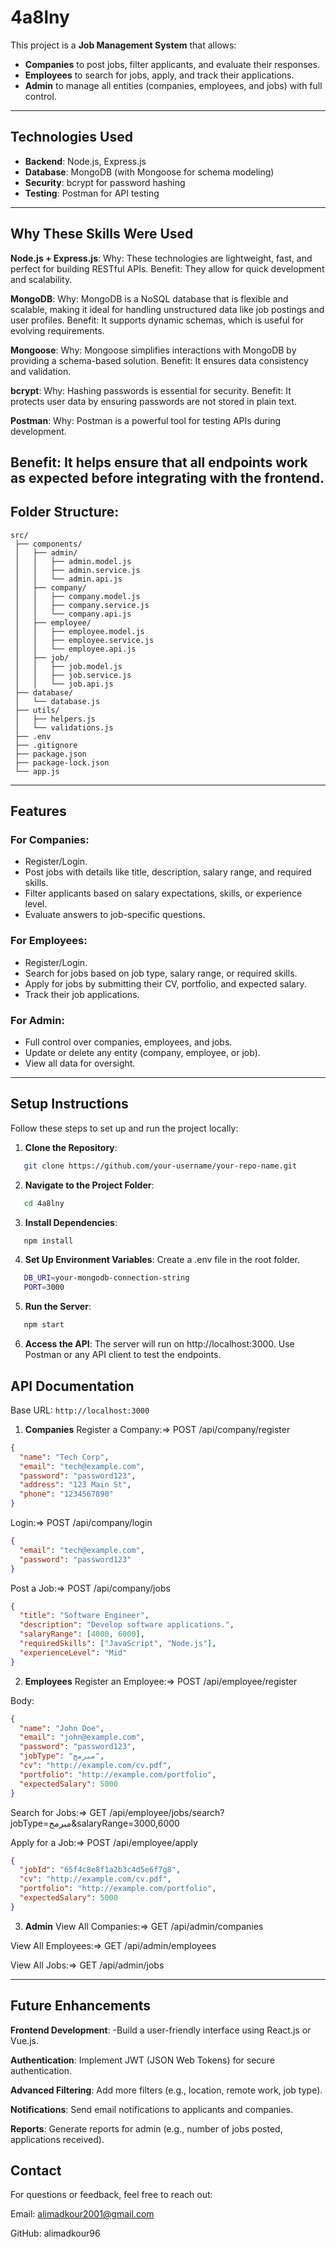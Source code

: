 # 4a8lny
This project is a **Job Management System** that allows:
- **Companies** to post jobs, filter applicants, and evaluate their responses.
- **Employees** to search for jobs, apply, and track their applications.
- **Admin** to manage all entities (companies, employees, and jobs) with full control.

---

## **Technologies Used**
- **Backend**: Node.js, Express.js
- **Database**: MongoDB (with Mongoose for schema modeling)
- **Security**: bcrypt for password hashing
- **Testing**: Postman for API testing

---
## Why These Skills Were Used

**Node.js + Express.js**:
Why: These technologies are lightweight, fast, and perfect for building RESTful APIs.
Benefit: They allow for quick development and scalability.

**MongoDB**:
Why: MongoDB is a NoSQL database that is flexible and scalable, making it ideal for handling unstructured data like job postings and user profiles.
Benefit: It supports dynamic schemas, which is useful for evolving requirements.

**Mongoose**:
Why: Mongoose simplifies interactions with MongoDB by providing a schema-based solution.
Benefit: It ensures data consistency and validation.

**bcrypt**:
Why: Hashing passwords is essential for security.
Benefit: It protects user data by ensuring passwords are not stored in plain text.

**Postman**:
Why: Postman is a powerful tool for testing APIs during development.

Benefit: It helps ensure that all endpoints work as expected before integrating with the frontend.
---
## Folder Structure:
```
src/
 ├── components/
 │   ├── admin/
 │   │   ├── admin.model.js
 │   │   ├── admin.service.js
 │   │   └── admin.api.js
 │   ├── company/
 │   │   ├── company.model.js
 │   │   ├── company.service.js
 │   │   └── company.api.js
 │   ├── employee/
 │   │   ├── employee.model.js
 │   │   ├── employee.service.js
 │   │   └── employee.api.js
 │   ├── job/
 │   │   ├── job.model.js
 │   │   ├── job.service.js
 │   │   └── job.api.js
 ├── database/
 │   └── database.js
 ├── utils/
 │   ├── helpers.js
 │   └── validations.js
 ├── .env
 ├── .gitignore
 ├── package.json
 ├── package-lock.json
 └── app.js
```
---

## **Features**
### **For Companies**:
- Register/Login.
- Post jobs with details like title, description, salary range, and required skills.
- Filter applicants based on salary expectations, skills, or experience level.
- Evaluate answers to job-specific questions.

### **For Employees**:
- Register/Login.
- Search for jobs based on job type, salary range, or required skills.
- Apply for jobs by submitting their CV, portfolio, and expected salary.
- Track their job applications.

### **For Admin**:
- Full control over companies, employees, and jobs.
- Update or delete any entity (company, employee, or job).
- View all data for oversight.

---

## **Setup Instructions**
Follow these steps to set up and run the project locally:

1. **Clone the Repository**:
```bash
   git clone https://github.com/your-username/your-repo-name.git
   ```

2. **Navigate to the Project Folder**:
```bash
   cd 4a8lny
   ```

3. **Install Dependencies**:
```bash
   npm install
   ```
4. **Set Up Environment Variables**:
Create a .env file in the root folder.
```bash
   DB_URI=your-mongodb-connection-string
   PORT=3000
   ```
5. **Run the Server**:
```bash
   npm start
   ```
6. **Access the API**:
The server will run on http://localhost:3000.
Use Postman or any API client to test the endpoints.




## API Documentation
Base URL: ```http://localhost:3000```

1. **Companies**
Register a Company:=> POST /api/company/register

```json
{
  "name": "Tech Corp",
  "email": "tech@example.com",
  "password": "password123",
  "address": "123 Main St",
  "phone": "1234567890"
}
```
Login:=> POST /api/company/login

```json
{
  "email": "tech@example.com",
  "password": "password123"
}
```
Post a Job:=> POST /api/company/jobs

```json
{
  "title": "Software Engineer",
  "description": "Develop software applications.",
  "salaryRange": [4000, 6000],
  "requiredSkills": ["JavaScript", "Node.js"],
  "experienceLevel": "Mid"
}
```

2. **Employees**
Register an Employee:=> POST /api/employee/register

Body:

```json
{
  "name": "John Doe",
  "email": "john@example.com",
  "password": "password123",
  "jobType": "مبرمج",
  "cv": "http://example.com/cv.pdf",
  "portfolio": "http://example.com/portfolio",
  "expectedSalary": 5000
}
```
Search for Jobs:=> GET /api/employee/jobs/search?jobType=مبرمج&salaryRange=3000,6000

Apply for a Job:=> POST /api/employee/apply

```json
{
  "jobId": "65f4c8e8f1a2b3c4d5e6f7g8",
  "cv": "http://example.com/cv.pdf",
  "portfolio": "http://example.com/portfolio",
  "expectedSalary": 5000
}
```
3. **Admin**
View All Companies:=> GET /api/admin/companies

View All Employees:=> GET /api/admin/employees

View All Jobs:=> GET /api/admin/jobs

---
## Future Enhancements
**Frontend Development**:
-Build a user-friendly interface using React.js or Vue.js.

**Authentication**:
Implement JWT (JSON Web Tokens) for secure authentication.

**Advanced Filtering**:
Add more filters (e.g., location, remote work, job type).

**Notifications**:
Send email notifications to applicants and companies.

**Reports**:
Generate reports for admin (e.g., number of jobs posted, applications received).


## Contact
For questions or feedback, feel free to reach out:

Email: alimadkour2001@gmail.com

GitHub: alimadkour96
